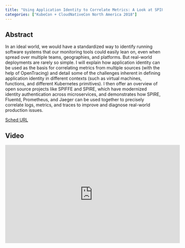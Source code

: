 ```yaml
---
title: "Using Application Identity to Correlate Metrics: A Look at SPIFFE and SPIRE - Priyanka Sharma, GitLab"
categories: ["KubeCon + CloudNativeCon North America 2018"]
---
```


## Abstract

In an ideal world, we would have a standardized way to identify running software systems that our monitoring tools could easily lean on, even when spread over multiple teams, geographies, and platforms. But real-world deployments are rarely so simple. I will explain how application identity can be used as the basis for correlating metrics from multiple sources (with the help of OpenTracing) and detail some of the challenges inherent in defining application identity in different contexts (such as virtual machines, functions, and different Kubernetes primitives). I then offer an overview of open source projects like SPIFFE and SPIRE, which have modernized identity authentication across microservices, and demonstrates how SPIRE, Fluentd, Prometheus, and Jaeger can be used together to precisely correlate logs, metrics, and traces to improve and diagnose real-world production issues.

[Sched URL](https://kccna18.sched.com/event/b81b58f72548050dbfd68e37ee83d3db)

## Video

<iframe width='560' height='315' src='https://www.youtube.com/embed/icvjuNCYi7c' frameborder='0' allow='accelerometer; autoplay; encrypted-media; gyroscope; picture-in-picture' allowfullscreen></iframe>
